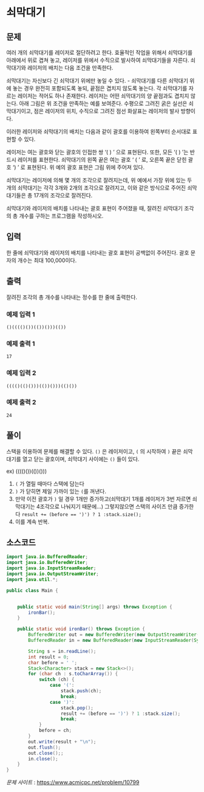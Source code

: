 

# 쇠막대기


## 문제

여러 개의 쇠막대기를 레이저로 절단하려고 한다. 효율적인 작업을 위해서 쇠막대기를 아래에서 위로 겹쳐 놓고, 레이저를 위에서 수직으로 발사하여 쇠막대기들을 자른다. 쇠막대기와 레이저의 배치는 다음 조건을 만족한다.

쇠막대기는 자신보다 긴 쇠막대기 위에만 놓일 수 있다. - 쇠막대기를 다른 쇠막대기 위에 놓는 경우 완전히 포함되도록 놓되, 끝점은 겹치지 않도록 놓는다.
각 쇠막대기를 자르는 레이저는 적어도 하나 존재한다.
레이저는 어떤 쇠막대기의 양 끝점과도 겹치지 않는다. 
아래 그림은 위 조건을 만족하는 예를 보여준다. 수평으로 그려진 굵은 실선은 쇠막대기이고, 점은 레이저의 위치, 수직으로 그려진 점선 화살표는 레이저의 발사 방향이다.



이러한 레이저와 쇠막대기의 배치는 다음과 같이 괄호를 이용하여 왼쪽부터 순서대로 표현할 수 있다.

레이저는 여는 괄호와 닫는 괄호의 인접한 쌍 ‘( ) ’ 으로 표현된다. 또한, 모든 ‘( ) ’는 반드시 레이저를 표현한다.
쇠막대기의 왼쪽 끝은 여는 괄호 ‘ ( ’ 로, 오른쪽 끝은 닫힌 괄호 ‘) ’ 로 표현된다. 
위 예의 괄호 표현은 그림 위에 주어져 있다.

쇠막대기는 레이저에 의해 몇 개의 조각으로 잘려지는데, 위 예에서 가장 위에 있는 두 개의 쇠막대기는 각각 3개와 2개의 조각으로 잘려지고, 이와 같은 방식으로 주어진 쇠막대기들은 총 17개의 조각으로 잘려진다. 

쇠막대기와 레이저의 배치를 나타내는 괄호 표현이 주어졌을 때, 잘려진 쇠막대기 조각의 총 개수를 구하는 프로그램을 작성하시오.

## 입력

한 줄에 쇠막대기와 레이저의 배치를 나타내는 괄호 표현이 공백없이 주어진다. 괄호 문자의 개수는 최대 100,000이다. 

## 출력
잘려진 조각의 총 개수를 나타내는 정수를 한 줄에 출력한다.

### 예제 입력 1 

```
()(((()())(())()))(())
```

### 예제 출력 1 

```
17
```

### 예제 입력 2 

```
(((()(()()))(())()))(()())
```

### 예제 출력 2 

```
24
```

## 풀이

스택을 이용하여 문제를 해결할 수 있다. `()` 은 레이저이고, `(` 의 시작하여  `)` 끝은 쇠막대기를 열고 닫는 괄호이며, 쇠막대기 사이에는 `()` 들이 있다.

ex) (((()())(())()))

1. `(` 가 열릴 때마다 스택에 담는다
2. `)` 가 닫히면 제일 가까이 있는 `(`를 꺼낸다.
3. 만약 이전 괄호가 `)` 일 경우 1개만 증가하고(쇠막대기 1개를 레이저가 3번 자르면 쇠막대기는 4조각으로 나눠지기 때문에...) 그렇지않으면 스택의 사이즈 만큼 증가한다 `result += (before == ')') ? 1 :stack.size();`
4. 이를 계속 반복.




## 소스코드

```java
import java.io.BufferedReader;
import java.io.BufferedWriter;
import java.io.InputStreamReader;
import java.io.OutputStreamWriter;
import java.util.*;

public class Main {


    public static void main(String[] args) throws Exception {
        ironBar();
    }

    public static void ironBar() throws Exception {
        BufferedWriter out = new BufferedWriter(new OutputStreamWriter(System.out));
        BufferedReader in = new BufferedReader(new InputStreamReader(System.in));

        String s = in.readLine();
        int result = 0;
        char before = ' ';
        Stack<Character> stack = new Stack<>();
        for (char ch : s.toCharArray()) {
            switch (ch) {
                case '(':
                    stack.push(ch);
                    break;
                case ')':
                    stack.pop();
                    result += (before == ')') ? 1 :stack.size();
                    break;
            }
            before = ch;
        }
        out.write(result + "\n");
        out.flush();
        out.close();;
        in.close();
    }
}
```


*문제 사이트* : https://www.acmicpc.net/problem/10799

